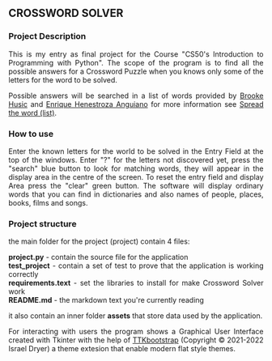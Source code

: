 ## CROSSWORD SOLVER

### Project Description
<div align = justify>
This is my entry as final project for the Course "CS50's Introduction to Programming with Python".
The scope of the program is to find all the possible answers for a Crossword Puzzle when you knows only some of the letters for the word to be solved.

 Possible answers will be searched in a list of words provided by [Brooke  Husic](https://twitter.com/xandraladee) and [Enrique Henestroza Anguiano](https://(https://twitter.com/datalexic)) for more information see [Spread the word (list)](https://www.spreadthewordlist.com/).
 </div>

### How to use
<div align = justify>
Enter the known letters for the world to be solved in the Entry Field at the top of the windows. Enter "?" for the letters not discovered yet, press the "search" blue button to look for matching words, they will appear in the display area in the centre of the screen.
To reset the entry field and display Area press the "clear" green button.
The software will display ordinary words that you can find in dictionaries and also names of people, places, books, films and songs.
</div>

### Project structure
<div align = justify>
the main folder for the project (project) contain 4 files:
 
**project.py** - contain the source file for the application   
**test_project** - contain a set of test to prove that the application is working correctly    
**requirements.text** - set the libraries to install for make Crossword Solver work   
**README.md** - the markdown text you're currently reading

it also contain an inner folder **assets** that store data used by the application.

For interacting with users the program shows a Graphical User Interface created  with Tkinter with the help of [TTKbootstrap](https://ttkbootstrap.readthedocs.io/en/latest/) (Copyright © 2021-2022 Israel Dryer) a theme extesion that enable modern flat style themes.

</div>

